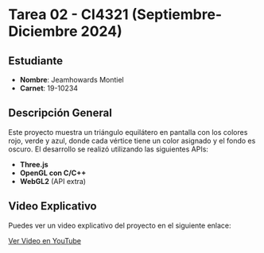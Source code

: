# Tarea 02 - CI4321 (Septiembre-Diciembre 2024)

## Estudiante

- **Nombre**: Jeamhowards Montiel
- **Carnet**: 19-10234

## Descripción General

Este proyecto muestra un triángulo equilátero en pantalla con los colores rojo, verde y azul, donde cada vértice tiene un color asignado y el fondo es oscuro. El desarrollo se realizó utilizando las siguientes APIs:

- **Three.js**
- **OpenGL con C/C++**
- **WebGL2** (API extra)

## Video Explicativo

Puedes ver un video explicativo del proyecto en el siguiente enlace:

[Ver Video en YouTube](https://youtu.be/xBKWYcfJrRQ)